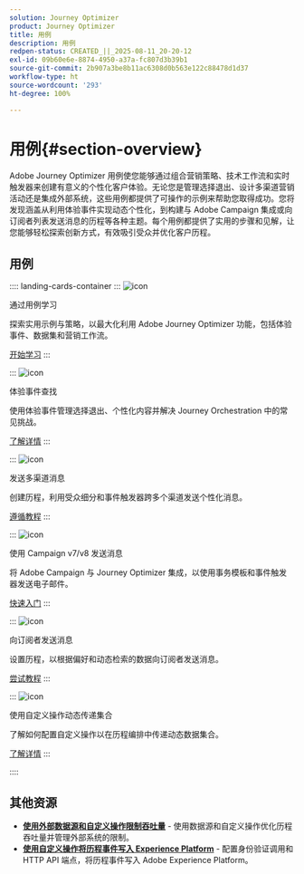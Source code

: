 ```yaml
---
solution: Journey Optimizer
product: Journey Optimizer
title: 用例
description: 用例
redpen-status: CREATED_||_2025-08-11_20-20-12
exl-id: 09b60e6e-8874-4950-a37a-fc807d3b39b1
source-git-commit: 2b907a3be8b11ac6308d0b563e122c88478d1d37
workflow-type: ht
source-wordcount: '293'
ht-degree: 100%

---
```


# 用例{#section-overview}

Adobe Journey Optimizer 用例使您能够通过组合营销策略、技术工作流和实时触发器来创建有意义的个性化客户体验。无论您是管理选择退出、设计多渠道营销活动还是集成外部系统，这些用例都提供了可操作的示例来帮助您取得成功。您将发现涵盖从利用体验事件实现动态个性化，到构建与 Adobe Campaign 集成或向订阅者列表发送消息的历程等各种主题。每个用例都提供了实用的步骤和见解，让您能够轻松探索创新方式，有效吸引受众并优化客户历程。

## 用例

:::: landing-cards-container
:::
![icon](https://cdn.experienceleague.adobe.com/icons/book.svg?lang=zh-Hans)

通过用例学习

探索实用示例与策略，以最大化利用 Adobe Journey Optimizer 功能，包括体验事件、数据集和营销工作流。

[开始学习](../using/building-journeys/jo-use-cases.md)
:::

:::
![icon](https://cdn.experienceleague.adobe.com/icons/list-check.svg?lang=zh-Hans)

体验事件查找

使用体验事件管理选择退出、个性化内容并解决 Journey Orchestration 中的常见挑战。

[了解详情](../using/building-journeys/exp-event-lookup.md)
:::

:::
![icon](https://cdn.experienceleague.adobe.com/icons/circle-play.svg?lang=zh-Hans)

发送多渠道消息

创建历程，利用受众细分和事件触发器跨多个渠道发送个性化消息。

[遵循教程](../using/building-journeys/journeys-uc.md)
:::

:::
![icon](https://cdn.experienceleague.adobe.com/icons/puzzle-piece.svg?lang=zh-Hans)

使用 Campaign v7/v8 发送消息

将 Adobe Campaign 与 Journey Optimizer 集成，以使用事务模板和事件触发器发送电子邮件。

[快速入门](../using/building-journeys/ajo-ac.md)
:::

:::
![icon](https://cdn.experienceleague.adobe.com/icons/list-check.svg?lang=zh-Hans)

向订阅者发送消息

设置历程，以根据偏好和动态检索的数据向订阅者发送消息。

[尝试教程](../using/building-journeys/message-to-subscribers-uc.md)
:::

:::
![icon](https://cdn.experienceleague.adobe.com/icons/code-branch.svg?lang=zh-Hans)

使用自定义操作动态传递集合

了解如何配置自定义操作以在历程编排中传递动态数据集合。

[了解详情](../using/building-journeys/collections.md)
:::

::::


## 其他资源

- **[使用外部数据源和自定义操作限制吞吐量](../using/building-journeys/limit-throughput.md)** - 使用数据源和自定义操作优化历程吞吐量并管理外部系统的限制。
- **[使用自定义操作将历程事件写入 Experience Platform](../using/building-journeys/custom-action-aep.md)** - 配置身份验证调用和 HTTP API 端点，将历程事件写入 Adobe Experience Platform。
